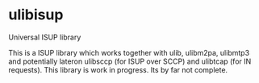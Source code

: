 # ulibisup
Universal ISUP library

This is a ISUP library which works together with ulib, ulibm2pa, ulibmtp3 and potentially lateron ulibsccp (for ISUP over SCCP)
and ulibtcap (for IN requests). This library is work in progress. Its by far not complete.
